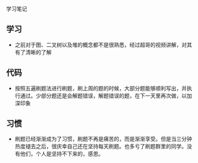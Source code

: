 学习笔记

## 学习
+ 之前对于图、二叉树以及堆的概念都不是很熟悉，经过超哥的视频讲解，对其有了清晰的了解
## 代码
+ 按照五遍刷题法进行刷题，刷上周的题的时候，大部分题能够顺利写出，并执行通过。少部分题还是会解题错误，解题错误的题，在下一天里再次做，以加深印象
## 习惯
+ 刷题已经渐渐成为了习惯，刷题不再是痛苦的，而是渐渐享受。但是当三分钟热度褪去之后，很庆幸自己还在坚持每天刷题。也多亏了刷题群里的同学。没有他们，个人是坚持不下来的，感恩。